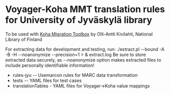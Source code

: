 # Voyager-Koha MMT translation rules for University of Jyväskylä library

To be used with [Koha Migration Toolbox](https://github.com/kivilahtio/koha-migration-toolbox) by Olli-Antti Kivilahti, National Library of Finland

For extracting data for development and testing, run: ./extract.pl --bound -A -B -H --noanonymize --precision=1 > & extract.log
Be sure to store extracted data securely, as --noanonymize option makes extracted files to include personally identifiable information!


* rules-jyu -- Usemarcon rules for MARC data transformation
* tests -- YAML files for test cases
* translationTables - YAML files for Voyager->Koha value mappings